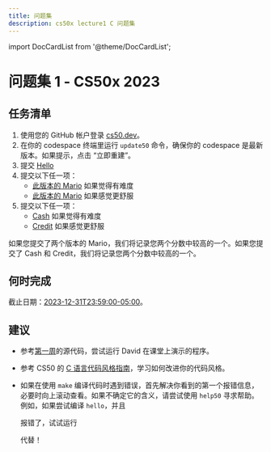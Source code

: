 ```yaml
---
title: 问题集
description: cs50x lecture1 C 问题集
---
```


import DocCardList from '@theme/DocCardList';

# 问题集 1 - CS50x 2023

## 任务清单

1.  使用您的 GitHub 帐户登录 [cs50.dev](https://cs50.dev/)。
2.  在你的 codespace 终端里运行 `update50` 命令，确保你的 codespace 是最新版本。如果提示，点击 “立即重建”。
3.  提交 [Hello](hello.md)
4.  提交以下任一项：
    -   [此版本的 Mario](less.md) 如果觉得有难度
    -   [此版本的 Mario](more.md) 如果感觉更舒服
5.  提交以下任一项：
    -   [Cash](cash.md) 如果觉得有难度
    -   [Credit](credit.md) 如果感觉更舒服

如果您提交了两个版本的 Mario，我们将记录您两个分数中较高的一个。如果您提交了 Cash 和 Credit，我们将记录您两个分数中较高的一个。

## 何时完成

截止日期：[2023-12-31T23:59:00-05:00](https://time.cs50.io/20231231T235900-0500)。

## 建议

-   参考[第一周](https://cs50.harvard.edu/x/2023/weeks/1/)的源代码，尝试运行 David 在课堂上演示的程序。
-   参考 CS50 的 [C 语言代码风格指南](https://cs50.readthedocs.io/style/c/)，学习如何改进你的代码风格。
-   如果在使用 `make` 编译代码时遇到错误，首先解决你看到的第一个报错信息，必要时向上滚动查看。如果不确定它的含义，请尝试使用 `help50` 寻求帮助。例如，如果尝试编译 `hello`，并且

    报错了，试试运行

    代替！

<DocCardList />

